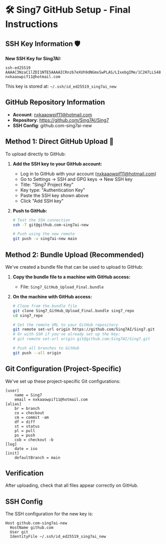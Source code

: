 # 🛠️ Sing7 GitHub Setup - Final Instructions

## SSH Key Information 🛡️

**New SSH Key for Sing7AI:**
```
ssh-ed25519 AAAAC3NzaC1lZDI1NTE5AAAAICRnzb7eXUh9dNGmxSwPLAS/LIxebgIMe/1C2H7LLS48 nxkaaowpif11@hotmail.com
```

This key is stored at: `~/.ssh/id_ed25519_sing7ai_new`

## GitHub Repository Information

- **Account**: nxkaaowpif11@hotmail.com
- **Repository**: https://github.com/Sing7AI/Sing7
- **SSH Config**: github.com-sing7ai-new

## Method 1: Direct GitHub Upload 🚀

To upload directly to GitHub:

1. **Add the SSH key to your GitHub account:**
   - Log in to GitHub with your account (nxkaaowpif11@hotmail.com)
   - Go to Settings → SSH and GPG keys → New SSH key
   - Title: "Sing7 Project Key"
   - Key type: "Authentication Key"
   - Paste the SSH key shown above
   - Click "Add SSH key"

2. **Push to GitHub:**
   ```bash
   # Test the SSH connection
   ssh -T git@github.com-sing7ai-new
   
   # Push using the new remote
   git push -u sing7ai-new main
   ```

## Method 2: Bundle Upload (Recommended)

We've created a bundle file that can be used to upload to GitHub:

1. **Copy the bundle file to a machine with GitHub access:**
   - File: `Sing7_GitHub_Upload_Final.bundle` 

2. **On the machine with GitHub access:**
   ```bash
   # Clone from the bundle file
   git clone Sing7_GitHub_Upload_Final.bundle sing7_repo
   cd sing7_repo
   
   # Set the remote URL to your GitHub repository
   git remote set-url origin https://github.com/Sing7AI/Sing7.git
   # Or with SSH if you've already set up the key:
   # git remote set-url origin git@github.com:Sing7AI/Sing7.git
   
   # Push all branches to GitHub
   git push --all origin
   ```

## Git Configuration (Project-Specific)

We've set up these project-specific Git configurations:

```
[user]
    name = Sing7
    email = nxkaaowpif11@hotmail.com
[alias]
    br = branch
    co = checkout
    cm = commit -am
    df = diff
    st = status
    pl = pull
    ps = push
    cob = checkout -b
[log]
    date = iso
[init]
    defaultBranch = main
```

## Verification

After uploading, check that all files appear correctly on GitHub.

## SSH Config

The SSH configuration for the new key is:

```
Host github.com-sing7ai-new
  HostName github.com
  User git
  IdentityFile ~/.ssh/id_ed25519_sing7ai_new
``` 